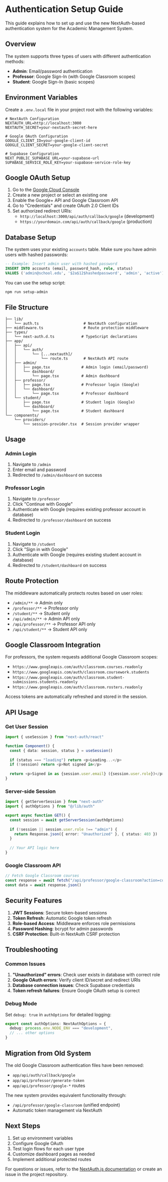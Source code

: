 # Authentication Setup Guide

This guide explains how to set up and use the new NextAuth-based authentication system for the Academic Management System.

## Overview

The system supports three types of users with different authentication methods:

- **Admin**: Email/password authentication
- **Professor**: Google Sign-In (with Google Classroom scopes)
- **Student**: Google Sign-In (basic scopes)

## Environment Variables

Create a `.env.local` file in your project root with the following variables:

```env
# NextAuth Configuration
NEXTAUTH_URL=http://localhost:3000
NEXTAUTH_SECRET=your-nextauth-secret-here

# Google OAuth Configuration
GOOGLE_CLIENT_ID=your-google-client-id
GOOGLE_CLIENT_SECRET=your-google-client-secret

# Supabase Configuration
NEXT_PUBLIC_SUPABASE_URL=your-supabase-url
SUPABASE_SERVICE_ROLE_KEY=your-supabase-service-role-key
```

## Google OAuth Setup

1. Go to the [Google Cloud Console](https://console.cloud.google.com/)
2. Create a new project or select an existing one
3. Enable the Google+ API and Google Classroom API
4. Go to "Credentials" and create OAuth 2.0 Client IDs
5. Set authorized redirect URIs:
   - `http://localhost:3000/api/auth/callback/google` (development)
   - `https://yourdomain.com/api/auth/callback/google` (production)

## Database Setup

The system uses your existing `accounts` table. Make sure you have admin users with hashed passwords:

```sql
-- Example: Insert admin user with hashed password
INSERT INTO accounts (email, password_hash, role, status)
VALUES ('admin@school.edu', '$2a$12$hashedpassword', 'admin', 'active');
```

You can use the setup script:

```bash
npm run setup-admin
```

## File Structure

```
├── lib/
│   └── auth.ts                    # NextAuth configuration
├── middleware.ts                  # Route protection middleware
├── types/
│   └── next-auth.d.ts            # TypeScript declarations
├── app/
│   ├── api/
│   │   └── auth/
│   │       └── [...nextauth]/
│   │           └── route.ts       # NextAuth API route
│   ├── admin/
│   │   ├── page.tsx              # Admin login (email/password)
│   │   └── dashboard/
│   │       └── page.tsx          # Admin dashboard
│   ├── professor/
│   │   ├── page.tsx              # Professor login (Google)
│   │   └── dashboard/
│   │       └── page.tsx          # Professor dashboard
│   └── student/
│       ├── page.tsx              # Student login (Google)
│       └── dashboard/
│           └── page.tsx          # Student dashboard
└── components/
    └── providers/
        └── session-provider.tsx  # Session provider wrapper
```

## Usage

### Admin Login

1. Navigate to `/admin`
2. Enter email and password
3. Redirected to `/admin/dashboard` on success

### Professor Login

1. Navigate to `/professor`
2. Click "Continue with Google"
3. Authenticate with Google (requires existing professor account in database)
4. Redirected to `/professor/dashboard` on success

### Student Login

1. Navigate to `/student`
2. Click "Sign in with Google"
3. Authenticate with Google (requires existing student account in database)
4. Redirected to `/student/dashboard` on success

## Route Protection

The middleware automatically protects routes based on user roles:

- `/admin/**` → Admin only
- `/professor/**` → Professor only
- `/student/**` → Student only
- `/api/admin/**` → Admin API only
- `/api/professor/**` → Professor API only
- `/api/student/**` → Student API only

## Google Classroom Integration

For professors, the system requests additional Google Classroom scopes:

- `https://www.googleapis.com/auth/classroom.courses.readonly`
- `https://www.googleapis.com/auth/classroom.coursework.students`
- `https://www.googleapis.com/auth/classroom.student-submissions.students.readonly`
- `https://www.googleapis.com/auth/classroom.rosters.readonly`

Access tokens are automatically refreshed and stored in the session.

## API Usage

### Get User Session

```typescript
import { useSession } from "next-auth/react"

function Component() {
  const { data: session, status } = useSession()
  
  if (status === "loading") return <p>Loading...</p>
  if (!session) return <p>Not signed in</p>
  
  return <p>Signed in as {session.user.email} ({session.user.role})</p>
}
```

### Server-side Session

```typescript
import { getServerSession } from "next-auth"
import { authOptions } from "@/lib/auth"

export async function GET() {
  const session = await getServerSession(authOptions)
  
  if (!session || session.user.role !== "admin") {
    return Response.json({ error: "Unauthorized" }, { status: 403 })
  }
  
  // Your API logic here
}
```

### Google Classroom API

```typescript
// Fetch Google Classroom courses
const response = await fetch("/api/professor/google-classroom?action=courses")
const data = await response.json()
```

## Security Features

1. **JWT Sessions**: Secure token-based sessions
2. **Token Refresh**: Automatic Google token refresh
3. **Role-based Access**: Middleware enforces role permissions
4. **Password Hashing**: bcrypt for admin passwords
5. **CSRF Protection**: Built-in NextAuth CSRF protection

## Troubleshooting

### Common Issues

1. **"Unauthorized" errors**: Check user exists in database with correct role
2. **Google OAuth errors**: Verify client ID/secret and redirect URIs
3. **Database connection issues**: Check Supabase credentials
4. **Token refresh failures**: Ensure Google OAuth setup is correct

### Debug Mode

Set `debug: true` in `authOptions` for detailed logging:

```typescript
export const authOptions: NextAuthOptions = {
  debug: process.env.NODE_ENV === "development",
  // ... other options
}
```

## Migration from Old System

The old Google Classroom authentication files have been removed:
- `app/api/auth/callback/google`
- `app/api/professor/generate-token`
- `app/api/professor/google-*` routes

The new system provides equivalent functionality through:
- `/api/professor/google-classroom` (unified endpoint)
- Automatic token management via NextAuth

## Next Steps

1. Set up environment variables
2. Configure Google OAuth
3. Test login flows for each user type
4. Customize dashboard pages as needed
5. Implement additional protected routes

For questions or issues, refer to the [NextAuth.js documentation](https://next-auth.js.org/) or create an issue in the project repository.
